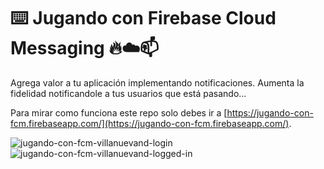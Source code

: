 # ⌨️ Jugando con Firebase Cloud Messaging 🔥☁️📫

Agrega valor a tu aplicación implementando notificaciones.
Aumenta la fidelidad notificandole a tus usuarios que está pasando...

Para mirar como funciona este repo solo debes ir a 
[https://jugando-con-fcm.firebaseapp.com/](https://jugando-con-fcm.firebaseapp.com/).

![jugando-con-fcm-villanuevand-login](http://drive.google.com/uc?export=download&id=1S8yosVnjCXlL1i65Mcy94KaPxQpBgK1f) 
![jugando-con-fcm-villanuevand-logged-in](http://drive.google.com/uc?export=download&id=1VQ67V3jQXHnxsJmbDSkyet8FiZXhoV1g) 
